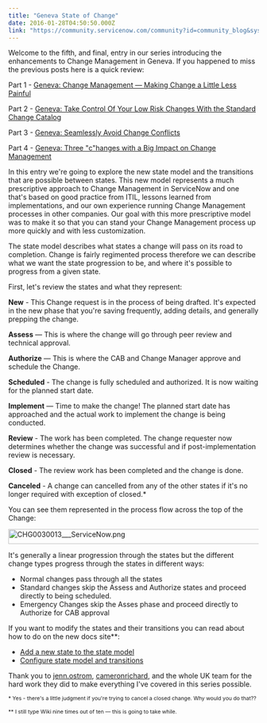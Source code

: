 ```yaml
---
title: "Geneva State of Change"
date: 2016-01-28T04:50:50.000Z
link: "https://community.servicenow.com/community?id=community_blog&sys_id=7aac6625dbd0dbc01dcaf3231f961974"
---
```

<p>Welcome to the fifth, and final, entry in our series introducing the enhancements to Change Management in Geneva. If you happened to miss the previous posts here is a quick review:</p><p></p><p>Part 1 - <a title="" _jive_internal="true" href="/community?id=community_blog&sys_id=89dc6665dbd0dbc01dcaf3231f961991">Geneva: Change Management — Making Change a Little Less Painful</a></p><p>Part 2 - <a title="" _jive_internal="true" href="/community?id=community_blog&sys_id=d9dc6665dbd0dbc01dcaf3231f9619f0">Geneva: Take Control Of Your Low Risk Changes With the Standard Change Catalog</a></p><p>Part 3 - <a title="" _jive_internal="true" href="/community?id=community_blog&sys_id=940de6a5dbd0dbc01dcaf3231f9619dd">Geneva: Seamlessly Avoid Change Conflicts</a></p><p>Part 4 - <a title="" _jive_internal="true" href="/community?id=community_blog&sys_id=03dd2ae9dbd0dbc01dcaf3231f9619f1">Geneva: Three "c"hanges with a Big Impact on Change Management</a></p><p></p><p>In this entry we're going to explore the new state model and the transitions that are possible between states. This new model represents a much prescriptive approach to Change Management in ServiceNow and one that's based on good practice from ITIL, lessons learned from implementations, and our own experience running Change Management processes in other companies. Our goal with this more prescriptive model was to make it so that you can stand your Change Management process up more quickly and with less customization.</p><p></p><p>The state model describes what states a change will pass on its road to completion. Change is fairly regimented process therefore we can describe what we want the state progression to be, and where it's possible to progress from a given state.</p><p></p><p>First, let's review the states and what they represent:</p><p></p><p><strong>New</strong> - This Change request is in the process of being drafted. It's expected in the new phase that you're saving frequently, adding details, and generally prepping the change.</p><p><strong>Assess</strong> — This is where the change will go through peer review and technical approval.</p><p><strong>Authorize</strong> — This is where the CAB and Change Manager approve and schedule the Change.</p><p><strong>Scheduled</strong> - The change is fully scheduled and authorized. It is now waiting for the planned start date.</p><p><strong>Implement</strong> — Time to make the change! The planned start date has approached and the actual work to implement the change is being conducted.</p><p><strong>Review</strong> - The work has been completed. The change requester now determines whether the change was successful and if post-implementation review is necessary.</p><p><strong>Closed</strong> - The review work has been completed and the change is done.</p><p><strong>Canceled</strong> - A change can cancelled from any of the other states if it's no longer required with exception of closed.*</p><p></p><p>You can see them represented in the process flow across the top of the Change:</p><p><img   alt="CHG0030013___ServiceNow.png" class="image-1 jive-image" src="08f701cadbd0130468c1fb651f961919.iix" style="width: 620px; height: 30px;"/></p><p>It's generally a linear progression through the states but the different change types progress through the states in different ways:</p><p></p><ul style="list-style-type: disc;"><li>Normal changes pass through all the states</li><li>Standard changes skip the Assess and Authorize states and proceed directly to being scheduled.</li><li>Emergency Changes skip the Asses phase and proceed directly to Authorize for CAB approval</li></ul><p></p><p>If you want to modify the states and their transitions you can read about how to do on the new docs site**:</p><p></p><ul style="list-style-type: disc;"><li><a title="ocs.servicenow.com/product/change_management/task/t_AddANewState.html" href="https://docs.servicenow.com/product/change_management/task/t_AddANewState.html">Add a new state to the state model</a></li><li><a title="ocs.servicenow.com/product/change_management/task/t_ConfigStateModelTransit.html" href="https://docs.servicenow.com/product/change_management/task/t_ConfigStateModelTransit.html">Configure state model and transitions</a></li></ul><p></p><p>Thank you to <a title="jenn.ostrom" __default_attr="20297" __jive_macro_name="user" class="jive_macro jive_macro_user" data-orig-content="jenn.ostrom" data-renderedposition="868.578125_93.32999420166016_94_16" href="/community?id=community_user_profile&user=363ece65dbd41fc09c9ffb651f96196b">jenn.ostrom</a>, <a title="cameronrichard" __default_attr="45364" __jive_macro_name="user" class="jive_macro jive_macro_user" data-orig-content="cameronrichard" data-renderedposition="868.578125_194.03399658203125_118_16" href="/community?id=community_user_profile&user=2d22d265dbd81fc09c9ffb651f9619b4">cameronrichard</a>, and the whole UK team for the hard work they did to make everything I've covered in this series possible.</p><p></p><p><span style="font-size: 8pt;">* Yes - there's a little judgment if you're trying to cancel a closed change. Why would you do that??</span></p><p><span style="font-size: 8pt;">** I still type Wiki nine times out of ten — this is going to take while.</span></p>